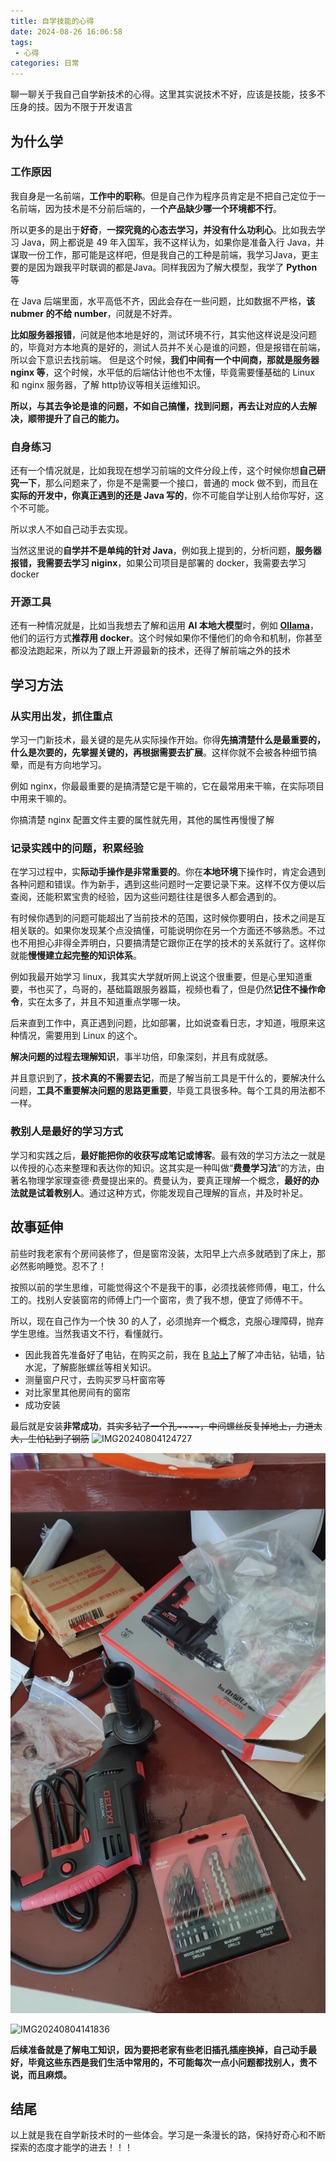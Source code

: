 ```yaml
---
title: 自学技能的心得
date: 2024-08-26 16:06:58
tags:
 - 心得
categories: 日常
---
```


聊一聊关于我自己自学新技术的心得。这里其实说技术不好，应该是技能，技多不压身的技。因为不限于开发语言

## 为什么学

### 工作原因

我自身是一名前端，**工作中的职称**。但是自己作为程序员肯定是不把自己定位于一名前端，因为技术是不分前后端的，一**个产品缺少哪一个环境都不行**。

所以更多的是出于**好奇**，**一探究竟的心态去学习，并没有什么功利心**。比如我去学习 Java，网上都说是 49 年入国军，我不这样认为，如果你是准备入行 Java，并谋取一份工作，那可能是这样吧，但是我自己的工种是前端，我学习Java，更主要的是因为跟我平时联调的都是Java。同样我因为了解大模型，我学了 **Python** 等

在 Java 后端里面，水平高低不齐，因此会存在一些问题，比如数据不严格，**该 nubmer 的不给 number**，问就是不好弄。

**比如服务器报错**，问就是他本地是好的，测试环境不行，其实他这样说是没问题的，毕竟对方本地真的是好的，测试人员并不关心是谁的问题，但是报错在前端，所以会下意识去找前端。
但是这个时候，**我们中间有一个中间商，那就是服务器 nginx 等**，这个时候，水平低的后端估计他也不太懂，毕竟需要懂基础的 Linux 和 nginx 服务器，了解 http协议等相关运维知识。

**所以，与其去争论是谁的问题，不如自己搞懂，找到问题，再去让对应的人去解决，顺带提升了自己的能力。**

### 自身练习

还有一个情况就是，比如我现在想学习前端的文件分段上传，这个时候你想**自己研究一下**，那么问题来了，你是不是需要一个接口，普通的 mock 做不到，而且在**实际的开发中，你真正遇到的还是 Java 写的**，你不可能自学让别人给你写好，这个不可能。

所以求人不如自己动手去实现。

当然这里说的**自学并不是单纯的针对 Java**，例如我上提到的，分析问题，**服务器报错，我需要去学习 niginx**，如果公司项目是部署的 docker，我需要去学习 docker

### 开源工具

还有一种情况就是，比如当我想去了解和运用 **AI 本地大模型**时，例如 **[Ollama](https://ollama.com/)**，他们的运行方式**推荐用 docker**。这个时候如果你不懂他们的命令和机制，你甚至都没法跑起来，所以为了跟上开源最新的技术，还得了解前端之外的技术

## 学习方法

### **从实用出发，抓住重点**

学习一门新技术，最关键的是先从实际操作开始。你得**先搞清楚什么是最重要的，什么是次要的，先掌握关键的，再根据需要去扩展**。这样你就不会被各种细节搞晕，而是有方向地学习。

例如 nginx，你最最重要的是搞清楚它是干嘛的，它在最常用来干嘛，在实际项目中用来干嘛的。

你搞清楚 nginx 配置文件主要的属性就先用，其他的属性再慢慢了解

### **记录实践中的问题，积累经验**

在学习过程中，实**际动手操作是非常重要的**。你在**本地环境**下操作时，肯定会遇到各种问题和错误。作为新手，遇到这些问题时一定要记录下来。这样不仅方便以后查阅，还能积累宝贵的经验，因为这些问题往往是很多人都会遇到的。

有时候你遇到的问题可能超出了当前技术的范围，这时候你要明白，技术之间是互相关联的。如果你发现某个点没搞懂，可能说明你在另一个方面还不够熟悉。不过也不用担心非得全弄明白，只要搞清楚它跟你正在学的技术的关系就行了。这样你就能**慢慢建立起完整的知识体系**。

例如我最开始学习 linux，我其实大学就听网上说这个很重要，但是心里知道重要，书也买了，鸟哥的，基础篇跟服务器篇，视频也看了，但是仍然**记住不操作命令**，实在太多了，并且不知道重点学哪一块。

后来直到工作中，真正遇到问题，比如部署，比如说查看日志，才知道，哦原来这种情况，需要用到 Linux 的这个。

**解决问题的过程去理解知识**，事半功倍，印象深刻，并且有成就感。

并且意识到了，**技术真的不需要去记**，而是了解当前工具是干什么的，要解决什么问题，**工具不重要解决问题的思路更重要**，毕竟工具很多种。每个工具的用法都不一样。

### **教别人是最好的学习方式**

学习和实践之后，**最好能把你的收获写成笔记或博客**。最有效的学习方法之一就是以传授的心态来整理和表达你的知识。这其实是一种叫做“**费曼学习法**”的方法，由著名物理学家理查德·费曼提出来的。费曼认为，要真正理解一个概念，**最好的办法就是试着教别人**。通过这种方式，你能发现自己理解的盲点，并及时补足。

## 故事延伸

前些时我老家有个房间装修了，但是窗帘没装，太阳早上六点多就晒到了床上，那必然影响睡觉。忍不了！

按照以前的学生思维，可能觉得这个不是我干的事，必须找装修师傅，电工，什么工的。找别人安装窗帘的师傅上门一个窗帘，贵了我不想，便宜了师傅不干。

所以，现在自己作为一个快 30 的人了，必须抛弃一个概念，克服心理障碍，抛弃学生思维。当然我语文不行，看懂就行。

- 因此我首先准备好了电钻，在购买之前，我在 [B 站上](https://www.bilibili.com/video/BV1eM4m1m7BC/?spm_id_from=333.999.0.0)了解了冲击钻，钻墙，钻水泥，了解膨胀螺丝等相关知识。
- 测量窗户尺寸，去购买罗马杆窗帘等
- 对比家里其他房间有的窗帘
- 成功安装

最后就是安装**非常成功**，~~其实多钻了一个孔~~~~，中间螺丝反复掉地上，力道太大，生怕钻到了钢筋~~
![IMG20240804124727](../images/IMG20240804124727.jpg)

![d4Lb6S89L9CO](../images/d4Lb6S89L9CO.jpg)

![IMG20240804141836](../images/IMG20240804141836.jpg)

**后续准备就是了解电工知识，因为要把老家有些老旧插孔插座换掉，自己动手最好，毕竟这些东西是我们生活中常用的，不可能每次一点小问题都找别人，贵不说，而且麻烦。**

## 结尾

以上就是我在自学新技术时的一些体会。学习是一条漫长的路，保持好奇心和不断探索的态度才能学的进去！！！
